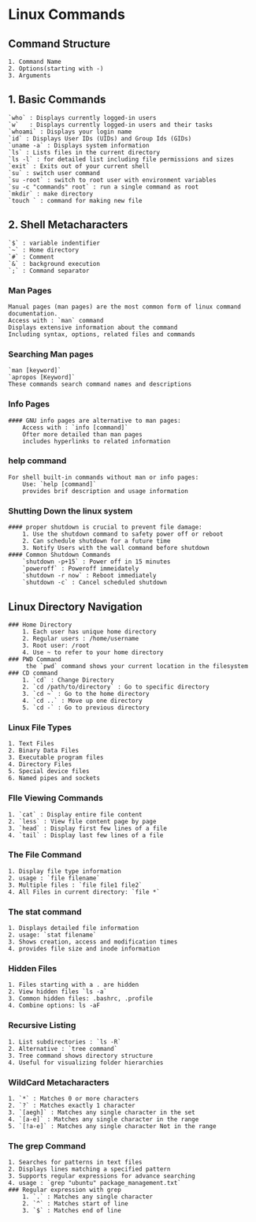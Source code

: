 # Linux Commands

## Command Structure
    1. Command Name
    2. Options(starting with -)
    3. Arguments


## 1. Basic Commands
    `who` : Displays currently logged-in users
    `w`   : Displays currently logged-in users and their tasks
    `whoami` : Displays your login name
    `id` : Displays User IDs (UIDs) and Group Ids (GIDs)
    `uname -a` : Displays system information
    `ls` : Lists files in the current directory
    `ls -l` : for detailed list including file permissions and sizes
    `exit` : Exits out of your current shell
    `su` : switch user command
    `su -root` : switch to root user with environment variables
    `su -c "commands" root` : run a single command as root 
    `mkdir` : make directory
    `touch ` : command for making new file

## 2. Shell Metacharacters
    `$` : variable indentifier
    `~` : Home directory
    `#` : Comment
    `&` : background execution
    `;` : Command separator


### Man Pages
    Manual pages (man pages) are the most common form of linux command documentation.
    Access with : `man` command
    Displays extensive information about the command
    Including syntax, options, related files and commands
### Searching Man pages
    `man [keyword]`
    `apropos [Keyword]`
    These commands search command names and descriptions


### Info Pages
    #### GNU info pages are alternative to man pages:
        Access with : `info [command]`
        Ofter more detailed than man pages
        includes hyperlinks to related information
### help command
    For shell built-in commands without man or info pages:
        Use: `help [command]`
        provides brif description and usage information
### Shutting Down the linux system
    #### proper shutdown is crucial to prevent file damage:
        1. Use the shutdown command to safety power off or reboot
        2. Can schedule shutdown for a future time
        3. Notify Users with the wall command before shutdown
    #### Common Shutdown Commands
        `shutdown -p+15` : Power off in 15 minutes
        `poweroff` : Poweroff immeidately
        `shutdown -r now` : Reboot immediately
        `shutdown -c` : Cancel scheduled shutdown

## Linux Directory Navigation
    ### Home Directory
        1. Each user has unique home directory
        2. Regular users : /home/username
        3. Root user: /root
        4. Use ~ to refer to your home directory
    ### PWD Command
         the `pwd` command shows your current location in the filesystem
    ### CD command
        1. `cd` : Change Directory
        2. `cd /path/to/directory` : Go to specific directory
        3. `cd ~` : Go to the home directory
        4. `cd ..` : Move up one directory
        5. `cd -` : Go to previous directory

### Linux File Types
    1. Text Files
    2. Binary Data Files
    3. Executable program files
    4. Directory Files
    5. Special device files
    6. Named pipes and sockets
### FIle Viewing Commands
    1. `cat` : Display entire file content
    2. `less` : View file content page by page
    3. `head` : Display first few lines of a file
    4. `tail` : Display last few lines of a file
### The File Command
    1. Display file type information
    2. usage : `file filename`
    3. Multiple files : `file file1 file2`
    4. All Files in current directory: `file *`
### The stat command
    1. Displays detailed file information
    2. usage: `stat filename`
    3. Shows creation, access and modification times
    4. provides file size and inode information
### Hidden Files
    1. Files starting with a . are hidden
    2. View hidden files `ls -a`
    3. Common hidden files: .bashrc, .profile
    4. Combine options: ls -aF
### Recursive Listing
    1. List subdirectories : `ls -R`
    2. Alternative : `tree command`
    3. Tree command shows directory structure
    4. Useful for visualizing folder hierarchies
### WildCard Metacharacters
    1. `*` : Matches 0 or more characters
    2. `?` : Matches exactly 1 character
    3. `[aegh]` : Matches any single character in the set
    4. `[a-e]` : Matches any single character in the range
    5. `[!a-e]` : Matches any single character Not in the range
### The grep Command
    1. Searches for patterns in text files
    2. Displays lines matching a specified pattern
    3. Supports regular expressions for advance searching
    4. usage : `grep "ubuntu" package_management.txt`
    ### Regular expression with grep
        1. `.` : Matches any single character
        2. `^` : Matches start of line
        3. `$` : Matches end of line